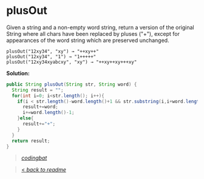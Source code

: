 # plusOut

Given a string and a non-empty word string, return a version of the original String where all chars have been replaced by pluses ("+"), except for appearances of the word string which are preserved unchanged.

```
plusOut("12xy34", "xy") → "++xy++"
plusOut("12xy34", "1") → "1+++++"
plusOut("12xy34xyabcxy", "xy") → "++xy++xy+++xy"
```

**Solution:**

```java
public String plusOut(String str, String word) {
  String result = "";
  for(int i=0; i<str.length(); i++){
    if(i < str.length()-word.length()+1 && str.substring(i,i+word.length()).equals(word)){
      result+=word;
      i+=word.length()-1;
    }else{
      result+="+";
    }
  }
  return result;
}
```

> _[codingbat](https://codingbat.com/prob/p170829)_

> [< _back to readme_](FINDREPLACEREADME)
